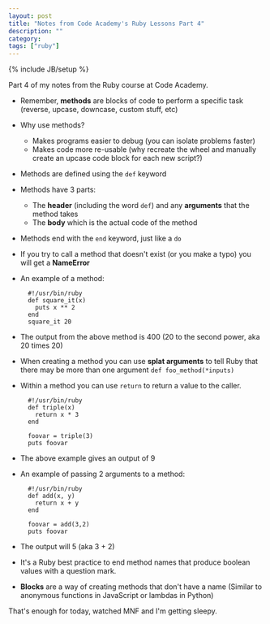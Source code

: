 ```yaml
---
layout: post
title: "Notes from Code Academy's Ruby Lessons Part 4"
description: ""
category: 
tags: ["ruby"]
---
```

{% include JB/setup %}

Part 4 of my notes from the Ruby course at Code Academy.

* Remember, **methods** are blocks of code to perform a specific task (reverse, upcase, downcase, custom stuff, etc)
* Why use methods?
	* Makes programs easier to debug (you can isolate problems faster)
	* Makes code more re-usable (why recreate the wheel and manually create an upcase code block for each new script?)
* Methods are defined using the ``def`` keyword
* Methods have 3 parts:
	* The **header** (including the word ``def``) and any **arguments** that the method takes
	* The **body** which is the actual code of the method
* Methods end with the ``end`` keyword, just like a ``do``
* If you try to call a method that doesn't exist (or you make a typo) you will get a **NameError**
* An example of a method:

		#!/usr/bin/ruby
		def square_it(x)
		  puts x ** 2
		end
		square_it 20
		
* The output from the above method is 400 (20 to the second power, aka 20 times 20)
* When creating a method you can use **splat arguments** to tell Ruby that there may be more than one argument ``def foo_method(*inputs)``
* Within a method you can use ``return`` to return a value to the caller.

		#!/usr/bin/ruby
		def triple(x)
		  return x * 3
		end
		
		foovar = triple(3)
		puts foovar

* The above example gives an output of 9
* An example of passing 2 arguments to a method:

		#!/usr/bin/ruby
		def add(x, y)
		  return x + y
		end

		foovar = add(3,2)
		puts foovar
		
* The output will 5 (aka 3 + 2)
* It's a Ruby best practice to end method names that produce boolean values with a question mark.
* **Blocks** are a way of creating methods that don't have a name (Similar to anonymous functions in JavaScript or lambdas in Python)

That's enough for today, watched MNF and I'm getting sleepy.